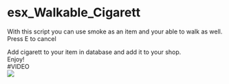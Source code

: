# esx_Walkable_Cigarett

With this script you can use smoke as an item and your able to walk as well. 
Press E to cancel

Add cigarett to your item in database and add it to your shop.  
Enjoy!  
#VIDEO  
[![](http://img.youtube.com/vi/VeE748OATyQ/0.jpg)](http://www.youtube.com/watch?v=VeE748OATyQ "")
